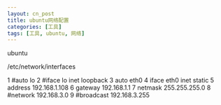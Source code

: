 ```yaml
---
layout: cn_post
title: ubuntu网络配置
categories: [工具]
tags: [工具, ubuntu, 网络]
---
```


ubuntu

/etc/network/interfaces

1 #auto lo
2 #iface lo inet loopback
3 auto eth0
4 iface eth0 inet static
5 address 192.168.1.108
6 gateway 192.168.1.1
7 netmask 255.255.255.0
8 #network 192.168.3.0
9 #broadcast 192.168.3.255


